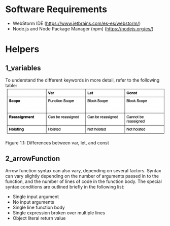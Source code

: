 # Software Requirements
- WebStorm IDE (https://www.jetbrains.com/es-es/webstorm/)
- Node.js and Node Package Manager (npm) (https://nodejs.org/es/)
# Helpers
## 1_variables
To understand the different keywords in more detail, refer to the following table:
![](img/let_var_const.png)

Figure 1.1: Differences between var, let, and const

## 2_arrowFunction
Arrow function syntax can also vary, depending on several factors. Syntax can vary slightly depending on the number of arguments passed in to the function, and the number of lines of code in the function body. The special syntax conditions are outlined briefly in the following list:
- Single input argument
- No input arguments
- Single line function body
- Single expression broken over multiple lines
- Object literal return value
